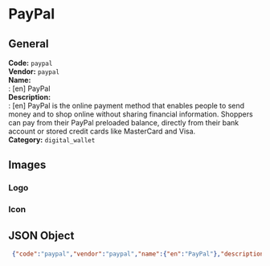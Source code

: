 # PayPal 
## General 
**Code:** `paypal`  
**Vendor:** `paypal`  
**Name:**  
:	[en] PayPal  
**Description:**  
: [en] PayPal is the online payment method that enables people to send money and to shop online without sharing financial information. Shoppers can pay from their PayPal preloaded balance, directly from their bank account or stored credit cards like MasterCard and Visa.  
**Category:** `digital_wallet`  
## Images 
### Logo 
### Icon 
## JSON Object 
```json
 {"code":"paypal","vendor":"paypal","name":{"en":"PayPal"},"description":{"en":"PayPal is the online payment method that enables people to send money and to shop online without sharing financial information. Shoppers can pay from their PayPal preloaded balance, directly from their bank account or stored credit cards like MasterCard and Visa."},"countries":null,"category":"digital_wallet"}```  
